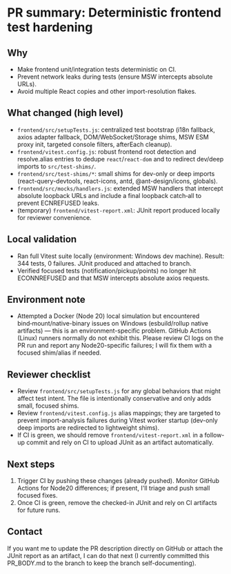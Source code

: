 PR summary: Deterministic frontend test hardening
===============================================

Why
---
- Make frontend unit/integration tests deterministic on CI.
- Prevent network leaks during tests (ensure MSW intercepts absolute URLs).
- Avoid multiple React copies and other import-resolution flakes.

What changed (high level)
-------------------------
- `frontend/src/setupTests.js`: centralized test bootstrap (i18n fallback, axios adapter fallback, DOM/WebSocket/Storage shims, MSW ESM proxy init, targeted console filters, afterEach cleanup).
- `frontend/vitest.config.js`: robust frontend root detection and resolve.alias entries to dedupe `react`/`react-dom` and to redirect dev/deep imports to `src/test-shims/`.
- `frontend/src/test-shims/*`: small shims for dev-only or deep imports (react-query-devtools, react-icons, antd, @ant-design/icons, globals).
- `frontend/src/mocks/handlers.js`: extended MSW handlers that intercept absolute loopback URLs and include a final loopback catch‑all to prevent ECNREFUSED leaks.
- (temporary) `frontend/vitest-report.xml`: JUnit report produced locally for reviewer convenience.

Local validation
----------------
- Ran full Vitest suite locally (environment: Windows dev machine). Result: 344 tests, 0 failures. JUnit produced and attached to branch.
- Verified focused tests (notification/pickup/points) no longer hit ECONNREFUSED and that MSW intercepts absolute axios requests.

Environment note
----------------
- Attempted a Docker (Node 20) local simulation but encountered bind‑mount/native-binary issues on Windows (esbuild/rollup native artifacts) — this is an environment-specific problem. GitHub Actions (Linux) runners normally do not exhibit this. Please review CI logs on the PR run and report any Node20-specific failures; I will fix them with a focused shim/alias if needed.

Reviewer checklist
------------------
- Review `frontend/src/setupTests.js` for any global behaviors that might affect test intent. The file is intentionally conservative and only adds small, focused shims.
- Review `frontend/vitest.config.js` alias mappings; they are targeted to prevent import-analysis failures during Vitest worker startup (dev-only deep imports are redirected to lightweight shims).
- If CI is green, we should remove `frontend/vitest-report.xml` in a follow-up commit and rely on CI to upload JUnit as an artifact automatically.

Next steps
----------
1. Trigger CI by pushing these changes (already pushed). Monitor GitHub Actions for Node20 differences; if present, I'll triage and push small focused fixes.  
2. Once CI is green, remove the checked-in JUnit and rely on CI artifacts for future runs.

Contact
-------
If you want me to update the PR description directly on GitHub or attach the JUnit report as an artifact, I can do that next (I currently committed this PR_BODY.md to the branch to keep the branch self-documenting).
